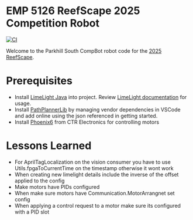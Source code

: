 # EMP 5126 ReefScape 2025 Competition Robot
[![CI](https://github.com/First5126/2025-reefscape-CompBot/actions/workflows/main.yml/badge.svg?branch=main)](https://github.com/First5126/2025-reefscape-CompBot/actions/workflows/main.yml)

Welcome to the Parkhill South CompBot robot code for the [2025 ReefScape][1].

# Prerequisites
* Install [LimeLight Java][2] into project.  Review [LimeLight documentation][3] for usage.
* Install [PathPlannerLib][4] by managing vendor dependencies in VSCode and add online using the json referenced in getting started.
* Install [Phoenix6][5] from CTR Electronics for controlling motors

[1]: https://www.firstinspires.org/robotics/frc/game-and-season
[2]: https://github.com/LimelightVision/limelightlib-wpijava
[3]: https://docs.limelightvision.io/docs/docs-limelight/apis/limelight-lib
[4]: https://pathplanner.dev/pplib-getting-started.html#install-pathplannerlib
[5]: https://maven.ctr-electronics.com/release/com/ctre/phoenix6/latest/Phoenix6-replay-frc2025-latest.json

# Lessons Learned

* For AprilTagLocalization on the vision consumer you have to use Utils.fpgaToCurrentTime on the timestamp otherwise it wont work
* When creating new limelight details include the inverse of the offset applied to the config
* Make motors have PIDs configured
* When make sure motors have Communication.MotorArrangnet set config
* When applying a control request to a motor make sure its configured with a PID slot